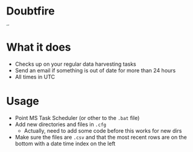 # Doubtfire

<img src="https://m.media-amazon.com/images/M/MV5BMTExNzU0MTM0OTBeQTJeQWpwZ15BbWU4MDUyOTQwODEx._V1_.jpg" alt="RIP" style="zoom: 20%;" />

# What it does
 - Checks up on your regular data harvesting tasks
 - Send an email if something is out of date for more than 24 hours
 - All times in UTC


# Usage
- Point MS Task Scheduler (or other to the `.bat` file)
- Add new directories and files in `.cfg`
  - Actually, need to add some code before this works for new dirs
- Make sure the files are `.csv` and that the most recent rows are on the bottom with a date time index on the left

